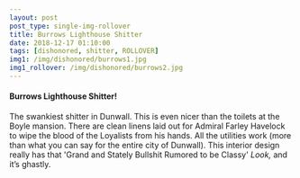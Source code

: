 ```yaml
---
layout: post
post_type: single-img-rollover
title: Burrows Lighthouse Shitter
date: 2018-12-17 01:10:00
tags: [dishonored, shitter, ROLLOVER]
img1: /img/dishonored/burrows1.jpg
img1_rollover: /img/dishonored/burrows2.jpg
---
```

#### Burrows Lighthouse Shitter!

The swankiest shitter in Dunwall. This is even nicer than the toilets at the Boyle mansion. There are clean linens laid out for Admiral Farley Havelock to wipe the blood of the Loyalists from his hands. All the utilities work (more than what you can say for the entire city of Dunwall). This interior design really has that 'Grand and Stately Bullshit Rumored to be Classy' *Look,* and it’s ghastly.
